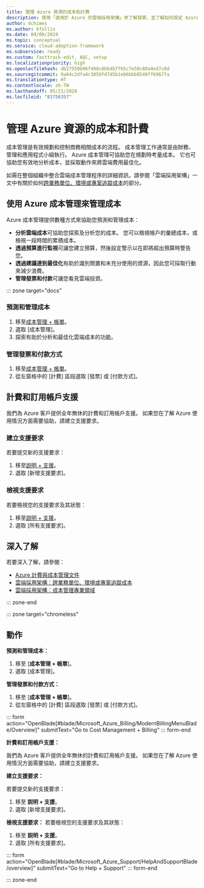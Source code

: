 ```yaml
---
title: 管理 Azure 資源的成本和計費
description: 使用「適用於 Azure 的雲端採用架構」來了解發票，並了解如何設定 Azure 資源的預算和付款。
author: dchimes
ms.author: kfollis
ms.date: 04/09/2019
ms.topic: conceptual
ms.service: cloud-adoption-framework
ms.subservice: ready
ms.custom: fasttrack-edit, AQC, setup
ms.localizationpriority: high
ms.openlocfilehash: db27550b06f498c8bb4b7f65c7e50c80a4e47c0d
ms.sourcegitcommit: 9a84c2dfa4c3859fd7d5b1e06bbb8549ff6967fa
ms.translationtype: HT
ms.contentlocale: zh-TW
ms.lasthandoff: 05/21/2020
ms.locfileid: "83756357"
---
```

<!-- cSpell:ignore dchimes -->

# <a name="manage-costs-and-billing-for-your-azure-resources"></a>管理 Azure 資源的成本和計費

成本管理是有效規劃和控制商務相關成本的流程。 成本管理工作通常是由財務、管理和應用程式小組執行。 Azure 成本管理可協助您在規劃時考量成本。 它也可協助您有效地分析成本，並採取動作來將雲端費用最佳化。

如需在整個組織中整合雲端成本管理程序的詳細資訊，請參閱「雲端採用架構」一文中有關於如何[跨業務單位、環境或專案追蹤成本](../azure-best-practices/track-costs.md)的部分。

## <a name="manage-your-costs-with-azure-cost-management"></a>使用 Azure 成本管理來管理成本

Azure 成本管理提供數種方式來協助您預測和管理成本：

- **分析雲端成本**可協助您探索及分析您的成本。 您可以檢視帳戶的彙總成本，或檢視一段時間的累積成本。
- **透過預算進行監視**可讓您建立預算，然後設定警示以在即將超出預算時警告您。
- **透過建議達到最佳化**有助於識別閒置和未充分使用的資源，因此您可採取行動來減少浪費。
- **管理發票和付款**可讓您看見雲端投資。

::: zone target="docs"

### <a name="predict-and-manage-costs"></a>預測和管理成本

1. 移至[成本管理 + 帳單](https://portal.azure.com/#blade/Microsoft_Azure_Billing/ModernBillingMenuBlade/Overview)。
1. 選取 [成本管理]。
1. 探索有助於分析和最佳化雲端成本的功能。

### <a name="manage-invoices-and-payment-methods"></a>管理發票和付款方式

1. 移至[成本管理 + 帳單](https://portal.azure.com/#blade/Microsoft_Azure_Billing/ModernBillingMenuBlade/Overview)。
1. 從左窗格中的 [計費] 區段選取 [發票] 或 [付款方式]。

## <a name="billing-and-subscription-support"></a>計費和訂用帳戶支援

我們為 Azure 客戶提供全年無休的計費和訂用帳戶支援。 如果您在了解 Azure 使用情況方面需要協助，請建立支援要求。

### <a name="create-a-support-request"></a>建立支援要求

若要提交新的支援要求：

1. 移至[説明 + 支援](https://portal.azure.com/#blade/Microsoft_Azure_Support/HelpAndSupportBlade/overview)。
1. 選取 [新增支援要求]。

### <a name="view-a-support-request"></a>檢視支援要求

若要檢視您的支援要求及其狀態：

1. 移至[説明 + 支援](https://portal.azure.com/#blade/Microsoft_Azure_Support/HelpAndSupportBlade/overview)。
1. 選取 [所有支援要求]。

## <a name="learn-more"></a>深入了解

若要深入了解，請參閱：

- [Azure 計費與成本管理文件](https://docs.microsoft.com/azure/billing)
- [雲端採用架構：跨業務單位、環境或專案追蹤成本](../azure-best-practices/track-costs.md)
- [雲端採用架構：成本管理專業領域](../../govern/cost-management/index.md)

::: zone-end

::: zone target="chromeless"

## <a name="actions"></a>動作

**預測和管理成本：**

1. 移至 [**成本管理 + 帳單**]。
1. 選取 [成本管理]。

**管理發票和付款方式：**

1. 移至 [**成本管理 + 帳單**]。
1. 從左窗格中的 [計費] 區段選取 [發票] 或 [付款方式]。

::: form action="OpenBlade[#blade/Microsoft_Azure_Billing/ModernBillingMenuBlade/Overview]" submitText="Go to Cost Management + Billing" ::: form-end

**計費和訂用帳戶支援：**

我們為 Azure 客戶提供全年無休的計費和訂用帳戶支援。 如果您在了解 Azure 使用情況方面需要協助，請建立支援要求。

**建立支援要求：**

若要提交新的支援要求：

1. 移至 **説明 + 支援**。
2. 選取 [新增支援要求]。

**檢視支援要求：** 若要檢視您的支援要求及其狀態：

1. 移至 **説明 + 支援**。
2. 選取 [所有支援要求]。

::: form action="OpenBlade[#blade/Microsoft_Azure_Support/HelpAndSupportBlade/overview]" submitText="Go to Help + Support" ::: form-end

::: zone-end
